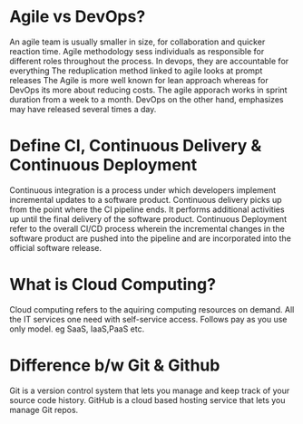# Agile vs DevOps?
An agile team is usually smaller in size, for collaboration and quicker reaction time. Agile methodology sess individuals as responsible for different roles throughout the process.
In devops, they are accountable for everything
The reduplication method linked to agile looks at prompt releases
The Agile is more well known for lean approach whereas for DevOps its more about reducing costs.
The agile apporach works in sprint duration from a week to a month. DevOps on the other hand, emphasizes may have released several times a day.

# Define CI, Continuous Delivery & Continuous Deployment
Continuous integration is a process under which developers implement incremental updates to a software product. 
Continuous delivery picks up from the point where the CI pipeline ends. It performs additional activities up until the final delivery of the software product.
Continuous Deployment refer to the overall CI/CD process wherein the incremental changes in the software product are pushed into the pipeline and are incorporated into the official software release.

# What is Cloud Computing?
Cloud computing refers to the aquiring computing resources on demand. All the IT services one need with self-service access. Follows pay as you use only model. eg SaaS, IaaS,PaaS etc.

# Difference b/w Git & Github
Git is a version control system that lets you manage and keep track of your source code history. GitHub is a cloud based hosting service that lets you manage Git repos.